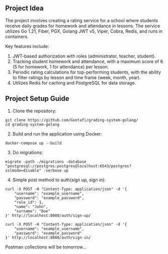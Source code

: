 <h2>Project Idea</h2>

The project involves creating a rating service for a school where students receive daily grades for homework and attendance in lessons. The service utilizes Go 1.21, Fiber, PGX, Golang JWT v5, Viper, Cobra, Redis, and runs in containers.

Key features include:
1. JWT-based authorization with roles (administrator, teacher, student).
2. Tracking student homework and attendance, with a maximum score of 6 (5 for homework, 1 for attendance) per lesson.
3. Periodic rating calculations for top-performing students, with the ability to filter ratings by lesson and time frame (week, month, year).
4. Utilizes Redis for caching and PostgreSQL for data storage.

<h2>Project Setup Guide</h2>

1. Clone the repository:
```
git clone https://github.com/Gontafi/grading-system-golang/
cd grading-system-golang
```
2. Build and run the application using Docker:
```
docker-compose up --build
```
3. Do migrations:
```
migrate -path ./migrations -database "postgresql://postgres:postgres@localhost:6543/postgres?sslmode=disable" -verbose up
```
4. Simple post method to auth(sign up, sign in):
```
curl -X POST -H "Content-Type: application/json" -d '{
    "username": "example_username",
    "password": "example_password",
    "role_id": 1,  
    "name": "John",
    "surname": "Doe"
}' http://localhost:8080/auth/sign-up/

curl -X POST -H "Content-Type: application/json" -d '{
    "username": "example_username",
    "password": "example_password"
}' http://localhost:8080/auth/sign-in/
```
Postman collections will be tomorrow...

